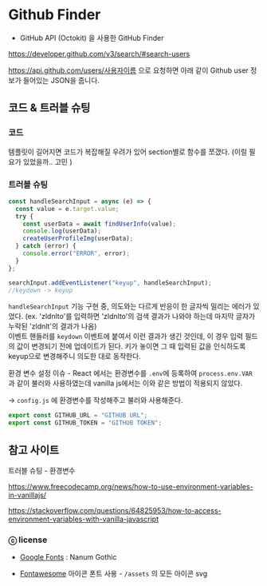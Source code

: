 # Github Finder

- GitHub API (Octokit) 을 사용한 GitHub Finder

https://developer.github.com/v3/search/#search-users

https://api.github.com/users/사용자이름 으로 요청하면 아래 같이 Github user 정보가 들어있는 JSON을 줍니다.

## 코드 & 트러블 슈팅

### 코드

템플릿이 길어지면 코드가 복잡해질 우려가 있어 section별로 함수를 쪼갰다.
(이럴 필요가 있었을까.. 고민 )

### 트러블 슈팅

```js
const handleSearchInput = async (e) => {
  const value = e.target.value;
  try {
    const userData = await findUserInfo(value);
    console.log(userData);
    createUserProfileImg(userData);
  } catch (error) {
    console.error("ERROR", error);
  }
};

searchInput.addEventListener("keyup", handleSearchInput);
//keydown -> keyup
```

`handleSearchInput` 기능 구현 중, 의도와는 다르게 반응이 한 글자씩 밀리는 에러가 있었다. (ex. 'zldnlto'를 입력하면 'zldnlto'의 검색 결과가 나와야 하는데 마지막 글자가 누락된 'zldnlt'의 결과가 나옴)  
이벤트 핸들러를 `keydown` 이벤트에 붙여서 이런 결과가 생긴 것인데, 이 경우 입력 필드의 값이 변경되기 전에 업데이트가 된다. 키가 놓이면 그 때 입력된 값을 인식하도록 keyup으로 변경해주니 의도한 대로 동작한다.

환경 변수 설정 이슈 -
React 에서는 환경변수를 `.env`에 등록하여 `process.env.VAR` 과 같이 불러와 사용하였는데 vanilla js에서는 이와 같은 방법이 적용되지 않았다.

-> `config.js` 에 환경변수를 작성해주고 불러와 사용해준다.

```js
export const GITHUB_URL = "GITHUB URL";
export const GITHUB_TOKEN = "GITHUB TOKEN";
```

## 참고 사이트

트러블 슈팅 - 환경변수

https://www.freecodecamp.org/news/how-to-use-environment-variables-in-vanillajs/

https://stackoverflow.com/questions/64825953/how-to-access-environment-variables-with-vanilla-javascript

### ⓒ license

- [Google Fonts](https://fonts.google.com/specimen/Nanum+Gothic/about?query=nanum) : Nanum Gothic

- [Fontawesome](https://fontawesome.com/) 아이콘 폰트 사용 - `/assets` 의 모든 아이콘 svg

```

```
